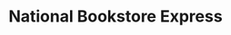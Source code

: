 ---
title: "National Bookstore Express"
url: /marikina/national-bookstore-express/
shop: Schreibwaren
---